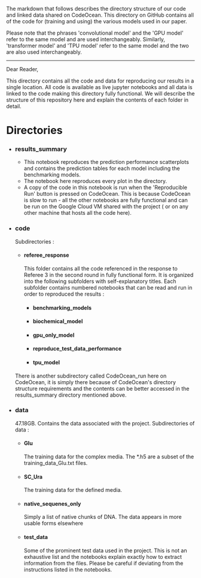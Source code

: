The markdown that follows describes the directory structure of our code and linked data shared on CodeOcean. This directory on GitHub contains all of the code for (training and using) the various models used in our paper.

Please note that the phrases 'convolutional model' and the 'GPU model' refer to the same model and are used interchangeably. Similarly, 'transformer model' and 'TPU model' refer to the same model and the two are also used interchangeably. 


---
Dear Reader,

This directory contains all the code and data for reproducing our results in a single location. All code is available as live jupyter notebooks and all data is linked to the code making this directory fully functional. We will describe the structure of this repository here and explain the contents of each folder in detail.

<h1> Directories</h1>

<ul>
  <li> <h3>results_summary</h3>
    <ul>
      <li> This notebook reproduces the prediction performance scatterplots and contains the prediction tables for each model including the benchmarking models.
      <li> The notebook here reproduces every plot in the directory.
      <li> A copy of the code in this notebook is run when the 'Reproducible Run' button is pressed on CodeOcean. This is because CodeOcean is slow to run - all the other notebooks are fully functional and can be run on the Google Cloud VM shared with the project ( or on any other machine that hosts all the code here). 
    </ul>


  <li> <h3>code</h3> 
        Subdirectories : 
        <ul>
      <li> <h4>referee_response</h4>
            This folder contains all the code referenced in the response to Referee 3 in the second round in fully functional form. It is organized into the following subfolders with self-explanatory titles. Each subfolder contains numbered notebooks that can be read and run in order to reproduced the results  :
      <ul>
      <li> <h4>benchmarking_models</h4>
      <li> <h4>biochemical_model</h4>
      <li> <h4>gpu_only_model</h4>
      <li> <h4>reproduce_test_data_performance</h4>
      <li> <h4>tpu_model</h4>
    </ul>
    </ul>
There is another subdirectory called CodeOcean_run here on CodeOcean, it is simply there because of CodeOcean's directory structure requirements and the contents can be better accessed in the results_summary directory mentioned above.


  <li> <h3>data </h3>
        47.18GB. Contains the data associated with the project. Subdirectories of data :
    <ul>
      <li> <h4>Glu </h4>
              The training data for the complex media. The *.h5 are a subset of the training_data_Glu.txt files.
      <li> <h4>SC_Ura</h4>
              The training data for the defined media.
      <li> <h4>native_sequenes_only</h4>
              Simply a list of native chunks of DNA. The data appears in more usable forms elsewhere
      <li> <h4>test_data</h4>
              Some of the prominent test data used in the project. This is not an exhaustive list and the notebooks explain exactly how to extract information from the files. Please be careful if deviating from the instructions listed in the notebooks.
    </ul>


 </ul>
